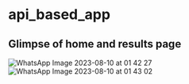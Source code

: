 # api_based_app

## Glimpse of home and results page
![WhatsApp Image 2023-08-10 at 01 42 27](https://github.com/palak684/App-Dev-cohort-project/assets/104788250/42af9331-9322-4b93-8e86-31628b3f2511)
![WhatsApp Image 2023-08-10 at 01 43 02](https://github.com/palak684/App-Dev-cohort-project/assets/104788250/c3e4d0de-dfa1-45e9-974d-d0eb9b9373da)

